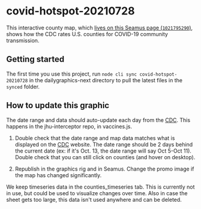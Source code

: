 covid-hotspot-20210728
======================

This interactive county map, which [lives on this Seamus page (`1021795290`)](https://www.npr.org/1021795290), shows how the CDC rates U.S. counties for COVID-19 community transmission.

## Getting started

The first time you use this project, run `node cli sync covid-hotspot-20210728` in the dailygraphics-next directory to pull the latest files in the `synced` folder.

## How to update this graphic

The date range and data should auto-update each day from the [CDC](https://covid.cdc.gov/covid-data-tracker/#county-view). This happens in the jhu-interceptor repo, in vaccines.js.

1. Double check that the date range and map data matches what is displayed on the [CDC](https://covid.cdc.gov/covid-data-tracker/#county-view) website. The date range should be 2 days behind the current date (ex: if it's Oct. 13, the date range will say Oct 5-Oct 11). Double check that you can still click on counties (and hover on desktop).

2. Republish in the graphics rig and in Seamus. Change the promo image if the map has changed significantly.

We keep timeseries data in the counties_timeseries tab. This is currently not in use, but could be used to visualize changes over time. Also in case the sheet gets too large, this data isn't used anywhere and can be deleted.
